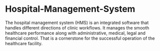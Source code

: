 # Hospital-Management-System
The hospital management system (HMS) is an integrated software that handles different directions of clinic workflows. It manages the smooth healthcare performance along with administrative, medical, legal and financial control. That is a cornerstone for the successful operation of the healthcare facility.
